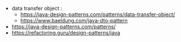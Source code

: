 - data transfer object : 
  - https://java-design-patterns.com/patterns/data-transfer-object/
  - https://www.baeldung.com/java-dto-pattern
- https://java-design-patterns.com/patterns/
- https://refactoring.guru/design-patterns/java